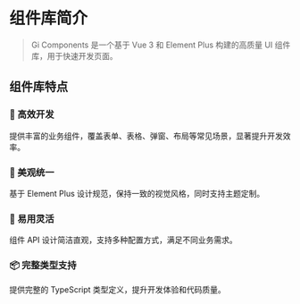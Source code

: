 # 组件库简介

> Gi Components 是一个基于 Vue 3 和 Element Plus 构建的高质量 UI 组件库，用于快速开发页面。

## 组件库特点

### 🚀 高效开发
提供丰富的业务组件，覆盖表单、表格、弹窗、布局等常见场景，显著提升开发效率。

### 🎨 美观统一
基于 Element Plus 设计规范，保持一致的视觉风格，同时支持主题定制。

### 🔧 易用灵活
组件 API 设计简洁直观，支持多种配置方式，满足不同业务需求。

### 📦 完整类型支持
提供完整的 TypeScript 类型定义，提升开发体验和代码质量。